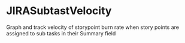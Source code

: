 # JIRASubtastVelocity
Graph and track velocity of storypoint burn rate when story points are assigned to sub tasks in their Summary field
